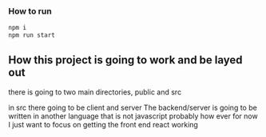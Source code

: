 
### How to run

``` bash
npm i
npm run start
```



## How this project is going to work and be layed out
there is going to two main directories, public and src

in src there going to be client and server
The backend/server is going to be written in another language that is not javascript probably
how ever for now I just want to focus on getting the front end react working
